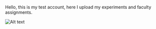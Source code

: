 Hello, this is my test account, here I upload my experiments and faculty assignments.


![Alt text](https://www.codewars.com/users/egealucas17/badges/large)

